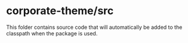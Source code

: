 # corporate-theme/src

This folder contains source code that will automatically be added to the classpath when
the package is used.
